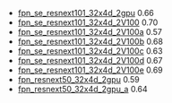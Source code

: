 * [fpn_se_resnext101_32x4d_2gpu](configs/fpn_se_resnext101_32x4d_cityscapes_2gpu.py) 0.66
* [fpn_se_resnext101_32x4d_2V100](configs/fpn_se_resnext101_32x4d_cityscapes_2V100.py) 0.70
* [fpn_se_resnext101_32x4d_2V100a](configs/fpn_se_resnext101_32x4d_cityscapes_2V100a.py) 0.57
* [fpn_se_resnext101_32x4d_2V100b](configs/fpn_se_resnext101_32x4d_cityscapes_2V100a.py) 0.68
* [fpn_se_resnext101_32x4d_2V100c](configs/fpn_se_resnext101_32x4d_cityscapes_2V100c.py) 0.63
* [fpn_se_resnext101_32x4d_2V100d](configs/fpn_se_resnext101_32x4d_cityscapes_2V100d.py) 0.67
* [fpn_se_resnext101_32x4d_2V100e](configs/fpn_se_resnext101_32x4d_cityscapes_2V100e.py) 0.69
* [fpn_resnext50_32x4d_2gpu](configs/fpn_resnext50_32x4d_cityscapes_2gpu.py) 0.59
* [fpn_resnext50_32x4d_2gpu_a](configs/fpn_resnext50_32x4d_cityscapes_2gpu_a.py) 0.64
